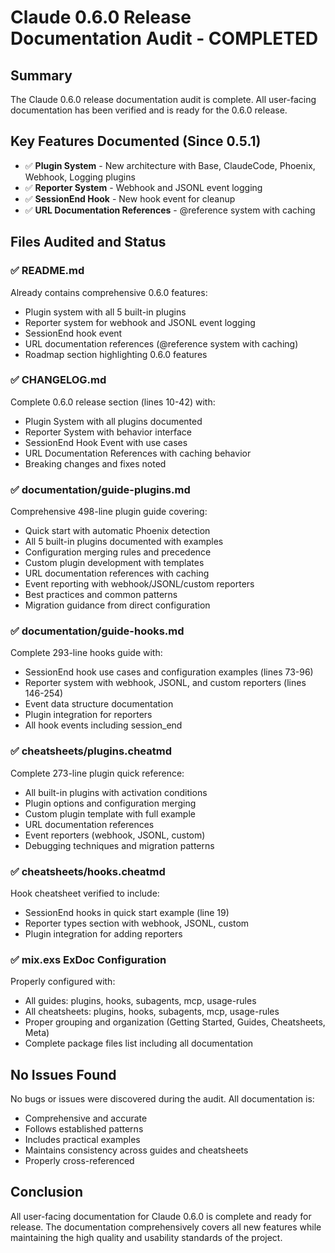 # Claude 0.6.0 Release Documentation Audit - COMPLETED

## Summary

The Claude 0.6.0 release documentation audit is complete. All user-facing documentation has been verified and is ready for the 0.6.0 release.

## Key Features Documented (Since 0.5.1)
- ✅ **Plugin System** - New architecture with Base, ClaudeCode, Phoenix, Webhook, Logging plugins
- ✅ **Reporter System** - Webhook and JSONL event logging  
- ✅ **SessionEnd Hook** - New hook event for cleanup
- ✅ **URL Documentation References** - @reference system with caching

## Files Audited and Status

### ✅ README.md 
Already contains comprehensive 0.6.0 features:
- Plugin system with all 5 built-in plugins
- Reporter system for webhook and JSONL event logging
- SessionEnd hook event
- URL documentation references (@reference system with caching)
- Roadmap section highlighting 0.6.0 features

### ✅ CHANGELOG.md
Complete 0.6.0 release section (lines 10-42) with:
- Plugin System with all plugins documented
- Reporter System with behavior interface
- SessionEnd Hook Event with use cases
- URL Documentation References with caching behavior
- Breaking changes and fixes noted

### ✅ documentation/guide-plugins.md
Comprehensive 498-line plugin guide covering:
- Quick start with automatic Phoenix detection
- All 5 built-in plugins documented with examples
- Configuration merging rules and precedence  
- Custom plugin development with templates
- URL documentation references with caching
- Event reporting with webhook/JSONL/custom reporters
- Best practices and common patterns
- Migration guidance from direct configuration

### ✅ documentation/guide-hooks.md
Complete 293-line hooks guide with:
- SessionEnd hook use cases and configuration examples (lines 73-96)
- Reporter system with webhook, JSONL, and custom reporters (lines 146-254)
- Event data structure documentation
- Plugin integration for reporters
- All hook events including session_end

### ✅ cheatsheets/plugins.cheatmd
Complete 273-line plugin quick reference:
- All built-in plugins with activation conditions
- Plugin options and configuration merging
- Custom plugin template with full example
- URL documentation references
- Event reporters (webhook, JSONL, custom)
- Debugging techniques and migration patterns

### ✅ cheatsheets/hooks.cheatmd
Hook cheatsheet verified to include:
- SessionEnd hooks in quick start example (line 19)
- Reporter types section with webhook, JSONL, custom
- Plugin integration for adding reporters

### ✅ mix.exs ExDoc Configuration
Properly configured with:
- All guides: plugins, hooks, subagents, mcp, usage-rules
- All cheatsheets: plugins, hooks, subagents, mcp, usage-rules  
- Proper grouping and organization (Getting Started, Guides, Cheatsheets, Meta)
- Complete package files list including all documentation

## No Issues Found

No bugs or issues were discovered during the audit. All documentation is:
- Comprehensive and accurate
- Follows established patterns
- Includes practical examples
- Maintains consistency across guides and cheatsheets
- Properly cross-referenced

## Conclusion

All user-facing documentation for Claude 0.6.0 is complete and ready for release. The documentation comprehensively covers all new features while maintaining the high quality and usability standards of the project.